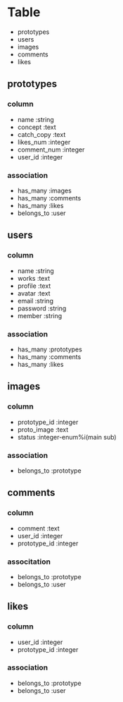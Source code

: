 # Table

* prototypes
* users
* images
* comments
* likes



## prototypes

### column

* name :string
* concept :text
* catch_copy :text
* likes_num :integer
* comment_num :integer
* user_id :integer


### association

* has_many :images
* has_many :comments
* has_many :likes
* belongs_to :user



## users

### column

* name :string
* works :text
* profile :text
* avatar :text
* email :string
* password :string
* member :string

### association

* has_many :prototypes
* has_many :comments
* has_many :likes


## images

### column

* prototype_id :integer
* proto_image :text
* status :integer-enum%i(main sub)

### association

* belongs_to :prototype


## comments

### column

* comment :text
* user_id :integer
* prototype_id :integer

### associtation

* belongs_to :prototype
* belongs_to :user


## likes

### column

* user_id :integer
* prototype_id :integer

### association

* belongs_to :prototype
* belongs_to :user


